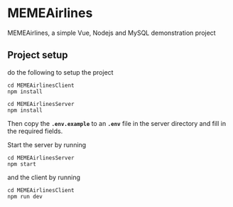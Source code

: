 # MEMEAirlines
MEMEAirlines, a simple Vue, Nodejs and MySQL demonstration project

## Project setup
do the following to setup the project
```
cd MEMEAirlinesClient
npm install
```

```
cd MEMEAirlinesServer
npm install
```

Then copy the **`.env.example`** to an **`.env`** file in the server directory and fill in the required fields.

Start the server by running
```
cd MEMEAirlinesServer
npm start
```
and the client by running
```
cd MEMEAirlinesClient
npm run dev
```